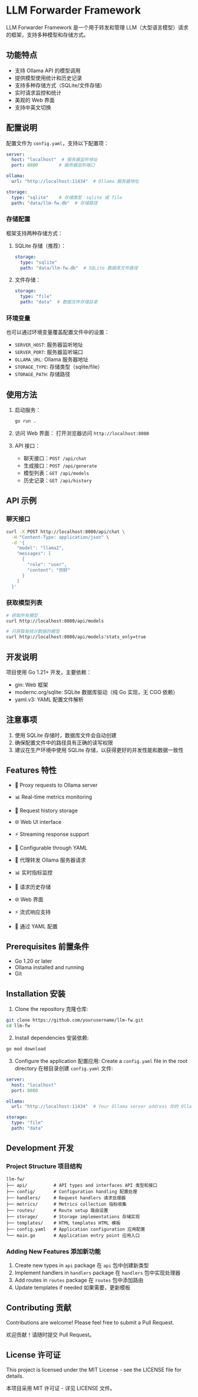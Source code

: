 # LLM Forwarder Framework

LLM Forwarder Framework 是一个用于转发和管理 LLM（大型语言模型）请求的框架，支持多种模型和存储方式。

## 功能特点

- 支持 Ollama API 的模型调用
- 提供模型使用统计和历史记录
- 支持多种存储方式（SQLite/文件存储）
- 实时请求监控和统计
- 美观的 Web 界面
- 支持中英文切换

## 配置说明

配置文件为 `config.yaml`，支持以下配置项：

```yaml
server:
  host: "localhost"  # 服务器监听地址
  port: 8080        # 服务器监听端口

ollama:
  url: "http://localhost:11434"  # Ollama 服务器地址

storage:
  type: "sqlite"    # 存储类型：sqlite 或 file
  path: "data/llm-fw.db"  # 存储路径
```

### 存储配置

框架支持两种存储方式：

1. SQLite 存储（推荐）：
   ```yaml
   storage:
     type: "sqlite"
     path: "data/llm-fw.db"  # SQLite 数据库文件路径
   ```

2. 文件存储：
   ```yaml
   storage:
     type: "file"
     path: "data"  # 数据文件存储目录
   ```

### 环境变量

也可以通过环境变量覆盖配置文件中的设置：

- `SERVER_HOST`: 服务器监听地址
- `SERVER_PORT`: 服务器监听端口
- `OLLAMA_URL`: Ollama 服务器地址
- `STORAGE_TYPE`: 存储类型（sqlite/file）
- `STORAGE_PATH`: 存储路径

## 使用方法

1. 启动服务：
   ```bash
   go run .
   ```

2. 访问 Web 界面：
   打开浏览器访问 `http://localhost:8080`

3. API 接口：
   - 聊天接口：`POST /api/chat`
   - 生成接口：`POST /api/generate`
   - 模型列表：`GET /api/models`
   - 历史记录：`GET /api/history`

## API 示例

### 聊天接口

```bash
curl -X POST http://localhost:8080/api/chat \
  -H "Content-Type: application/json" \
  -d '{
    "model": "llama2",
    "messages": [
      {
        "role": "user",
        "content": "你好"
      }
    ]
  }'
```

### 获取模型列表

```bash
# 获取所有模型
curl http://localhost:8080/api/models

# 只获取有统计数据的模型
curl http://localhost:8080/api/models?stats_only=true
```

## 开发说明

项目使用 Go 1.21+ 开发，主要依赖：

- gin: Web 框架
- modernc.org/sqlite: SQLite 数据库驱动（纯 Go 实现，无 CGO 依赖）
- yaml.v3: YAML 配置文件解析

## 注意事项

1. 使用 SQLite 存储时，数据库文件会自动创建
2. 确保配置文件中的路径具有正确的读写权限
3. 建议在生产环境中使用 SQLite 存储，以获得更好的并发性能和数据一致性

## Features 特性

- 🔄 Proxy requests to Ollama server
- 📊 Real-time metrics monitoring
- 💾 Request history storage
- 🌐 Web UI interface
- ⚡ Streaming response support
- 📝 Configurable through YAML

- 🔄 代理转发 Ollama 服务器请求
- 📊 实时指标监控
- 💾 请求历史存储
- 🌐 Web 界面
- ⚡ 流式响应支持
- 📝 通过 YAML 配置

## Prerequisites 前置条件

- Go 1.20 or later
- Ollama installed and running
- Git

## Installation 安装

1. Clone the repository 克隆仓库:
```bash
git clone https://github.com/yourusername/llm-fw.git
cd llm-fw
```

2. Install dependencies 安装依赖:
```bash
go mod download
```

3. Configure the application 配置应用:
Create a `config.yaml` file in the root directory 在根目录创建 `config.yaml` 文件:
```yaml
server:
  host: "localhost"
  port: 8080

ollama:
  url: "http://localhost:11434"  # Your Ollama server address 你的 Ollama 服务器地址

storage:
  type: "file"
  path: "data"
```

## Development 开发

### Project Structure 项目结构

```
llm-fw/
├── api/          # API types and interfaces API 类型和接口
├── config/       # Configuration handling 配置处理
├── handlers/     # Request handlers 请求处理器
├── metrics/      # Metrics collection 指标收集
├── routes/       # Route setup 路由设置
├── storage/      # Storage implementations 存储实现
├── templates/    # HTML templates HTML 模板
├── config.yaml   # Application configuration 应用配置
└── main.go       # Application entry point 应用入口
```

### Adding New Features 添加新功能

1. Create new types in `api` package 在 `api` 包中创建新类型
2. Implement handlers in `handlers` package 在 `handlers` 包中实现处理器
3. Add routes in `routes` package 在 `routes` 包中添加路由
4. Update templates if needed 如果需要，更新模板

## Contributing 贡献

Contributions are welcome! Please feel free to submit a Pull Request.

欢迎贡献！请随时提交 Pull Request。

## License 许可证

This project is licensed under the MIT License - see the LICENSE file for details.

本项目采用 MIT 许可证 - 详见 LICENSE 文件。 